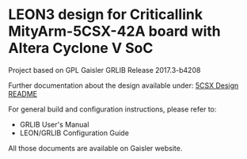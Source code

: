 # LEON3 design for Criticallink MityArm-5CSX-42A board with Altera Cyclone V SoC
Project based on GPL Gaisler GRLIB Release 2017.3-b4208

Further documentation about the design available under: [5CSX Design README](designs/leon3-criticallink-5csx/README.md)

For general build and configuration instructions, please refer to:
* GRLIB User's Manual
* LEON/GRLIB Configuration Guide

All those documents are available on Gaisler website.
